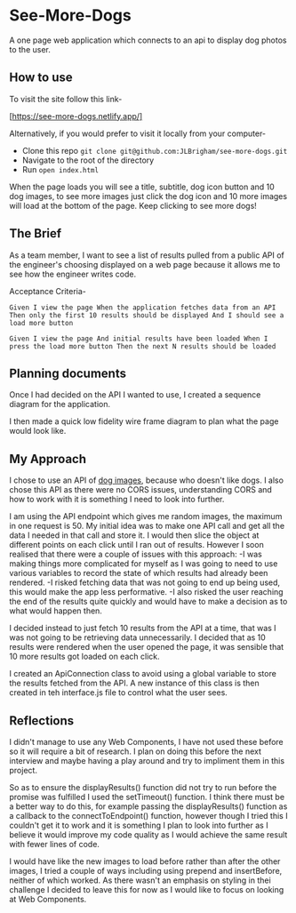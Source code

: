 # See-More-Dogs

A one page web application which connects to an api to display dog photos to the user.

## How to use

To visit the site follow this link-

[https://see-more-dogs.netlify.app/]

Alternatively, if you would prefer to visit it locally from your computer-

- Clone this repo `git clone git@github.com:JLBrigham/see-more-dogs.git`
- Navigate to the root of the directory
- Run `open index.html`

When the page loads you will see a title, subtitle, dog icon button and 10 dog images, to see more images just click the dog icon and 10 more images will load at the bottom of the page. Keep clicking to see more dogs!

## The Brief

As a team member, I want to see a list of results pulled from a public API of the engineer's choosing displayed on a web page because it allows me to see how the engineer writes code.

Acceptance Criteria-

`Given I view the page When the application fetches data from an API Then only the first 10 results should be displayed And I should see a load more button `

`Given I view the page And initial results have been loaded When I press the load more button Then the next N results should be loaded `

## Planning documents

Once I had decided on the API I wanted to use, I created a sequence diagram for the application.

I then made a quick low fidelity wire frame diagram to plan what the page would look like.

## My Approach

I chose to use an API of [dog images](https://dog.ceo/dog-api/), because who doesn't like dogs. I also chose this API as there were no CORS issues, understanding CORS and how to work with it is something I need to look into further.

I am using the API endpoint which gives me random images, the maximum in one request is 50. My initial idea was to make one API call and get all the data I needed in that call and store it. I would then slice the object at different points on each click until I ran out of results. However I soon realised that there were a couple of issues with this approach:
-I was making things more complicated for myself as I was going to need to use various variables to record the state of which results had already been rendered.
-I risked fetching data that was not going to end up being used, this would make the app less performative.
-I also risked the user reaching the end of the results quite quickly and would have to make a decision as to what would happen then.

I decided instead to just fetch 10 results from the API at a time, that was I was not going to be retrieving data unnecessarily. I decided that as 10 results were rendered when the user opened the page, it was sensible that 10 more results got loaded on each click.

I created an ApiConnection class to avoid using a global variable to store the results fetched from the API. A new instance of this class is then created in teh interface.js file to control what the user sees.

## Reflections

I didn't manage to use any Web Components, I have not used these before so it will require a bit of research. I plan on doing this before the next interview and maybe having a play around and try to impliment them in this project.

So as to ensure the displayResults() function did not try to run before the promise was fulfilled I used the setTimeout() function. I think there must be a better way to do this, for example passing the displayResults() function as a callback to the connectToEndpoint() function, however though I tried this I couldn't get it to work and it is something I plan to look into further as I believe it would improve my code quality as I would achieve the same result with fewer lines of code.

I would have like the new images to load before rather than after the other images, I tried a couple of ways including using prepend and insertBefore, neither of which worked. As there wasn't an emphasis on styling in thei challenge I decided to leave this for now as I would like to focus on looking at Web Components.
